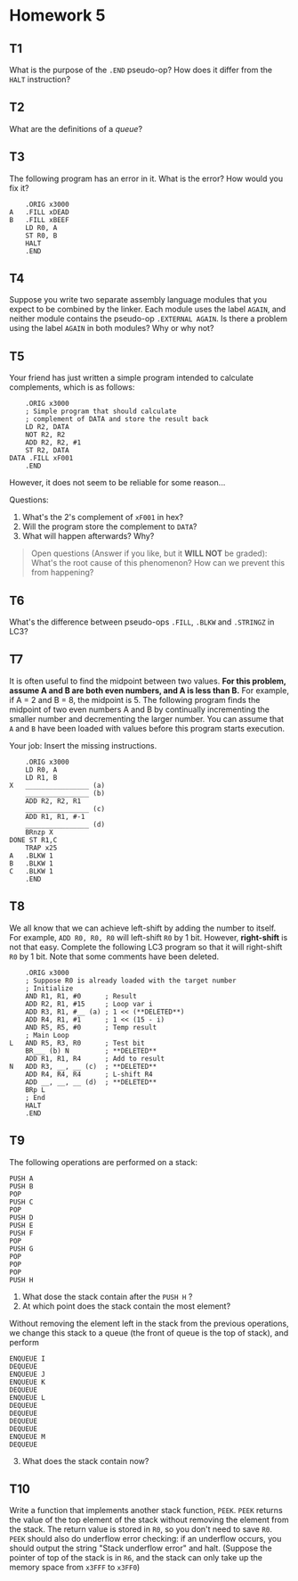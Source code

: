 # Homework 5

## T1

What is the purpose of the `.END` pseudo-op? How does it differ from the `HALT` instruction?

## T2

What are the definitions of a *queue*?

## T3

The following program has an error in it. What is the error? How would you fix it?

```assembly
    .ORIG x3000
A   .FILL xDEAD
B   .FILL xBEEF
    LD R0, A
    ST R0, B
    HALT
    .END
```

## T4

Suppose you write two separate assembly language modules that you expect to be combined by the linker. Each module uses the label `AGAIN`, and neither module contains the pseudo-op `.EXTERNAL AGAIN`. Is there a problem using the label `AGAIN` in both modules? Why or why not?

## T5

Your friend has just written a simple program intended to calculate complements, which is as follows:

```assembly
    .ORIG x3000
    ; Simple program that should calculate
    ; complement of DATA and store the result back
    LD R2, DATA
    NOT R2, R2
    ADD R2, R2, #1
    ST R2, DATA
DATA .FILL xF001
    .END
```

However, it does not seem to be reliable for some reason...

Questions:

1. What's the 2's complement of `xF001` in hex?
2. Will the program store the complement to `DATA`?
3. What will happen afterwards? Why?

> Open questions (Answer if you like, but it **WILL NOT** be graded):
> What's the root cause of this phenomenon? How can we prevent this from happening?

## T6

What's the difference between pseudo-ops `.FILL`, `.BLKW` and `.STRINGZ` in LC3?

## T7

It is often useful to find the midpoint between two values. **For this problem, assume A and B are both even numbers, and A is less than B.** For example, if A = 2 and B = 8, the midpoint is 5. The following program finds the midpoint of two even numbers A and B by continually incrementing the smaller number and decrementing the larger number. You can assume that `A` and `B` have been loaded with values before this program starts execution.

Your job: Insert the missing instructions.

```assembly
    .ORIG x3000
    LD R0, A
    LD R1, B
X   ________________ (a)
    ________________ (b)
    ADD R2, R2, R1
    ________________ (c)
    ADD R1, R1, #-1
    ________________ (d)
    BRnzp X
DONE ST R1,C
    TRAP x25
A   .BLKW 1
B   .BLKW 1
C   .BLKW 1
    .END
```

## T8

We all know that we can achieve left-shift by adding the number to itself. For example, `ADD R0, R0, R0` will left-shift `R0` by 1 bit. However, **right-shift** is not that easy. Complete the following LC3 program so that it will right-shift `R0` by 1 bit. Note that some comments have been deleted.

```assembly
    .ORIG x3000
    ; Suppose R0 is already loaded with the target number
    ; Initialize
    AND R1, R1, #0      ; Result
    ADD R2, R1, #15     ; Loop var i
    ADD R3, R1, #__ (a) ; 1 << (**DELETED**)
    ADD R4, R1, #1      ; 1 << (15 - i)
    AND R5, R5, #0      ; Temp result
    ; Main Loop
L   AND R5, R3, R0      ; Test bit
    BR___ (b) N         ; **DELETED**
    ADD R1, R1, R4      ; Add to result
N   ADD R3, __, __ (c)  ; **DELETED**
    ADD R4, R4, R4      ; L-shift R4
    ADD __, __, __ (d)  ; **DELETED**
    BRp L
    ; End
    HALT
    .END
```

## T9

The following operations are performed on a stack:

```
PUSH A
PUSH B
POP
PUSH C
POP
PUSH D
PUSH E
PUSH F
POP
PUSH G
POP
POP
POP
PUSH H
```

1. What dose the stack contain after the `PUSH H` ?
2. At which point does the stack contain the most element?

Without removing the element left in the stack from the previous operations, we change this stack to a queue (the front of queue is the top of stack), and perform

```
ENQUEUE I
DEQUEUE
ENQUEUE J
ENQUEUE K
DEQUEUE
ENQUEUE L
DEQUEUE
DEQUEUE
DEQUEUE
DEQUEUE
ENQUEUE M
DEQUEUE
```

3. What does the stack contain now?

## T10

Write a function that implements another stack function, `PEEK`. `PEEK` returns the value of the top element of the stack without removing the element from the stack. The return value is stored in `R0`, so you don't need to save `R0`. `PEEK` should also do underflow error checking: if an underflow occurs, you should output the string "Stack underflow error" and halt. (Suppose the pointer of top of the stack is in `R6`, and the stack can only take up the memory space from `x3FFF` to `x3FF0`)
